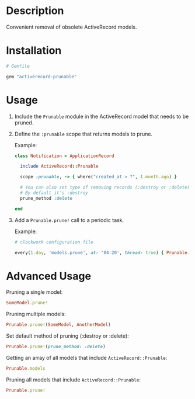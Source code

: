 # Description

Convenient removal of obsolete ActiveRecord models.

# Installation

```ruby
# Gemfile

gem "activerecord-prunable"
```

# Usage

1. Include the `Prunable` module in the ActiveRecord model that needs to be pruned.
2. Define the `:prunable` scope that returns models to prune.

   Example:

   ```ruby
   class Notification < ApplicationRecord

     include ActiveRecord::Prunable

     scope :prunable, -> { where("created_at > ?", 1.month.ago) }

     # You can also set type of removing records (:destroy or :delete).
     # By default it's :destroy
     prune_method :delete

   end
   ```

3. Add a `Prunable.prune!` call to a periodic task.

   Example:

   ```ruby
   # clockwork configuration file

   every(1.day, 'models.prune', at: '04:20', thread: true) { Prunable.prune! }
   ```

# Advanced Usage

Pruning a single model:

```ruby
SomeModel.prune!
```

Pruning multiple models:

```ruby
Prunable.prune!(SomeModel, AnotherModel)
```

Set default method of pruning (:destroy or :delete):

```ruby
Prunable.prune!(prune_method: :delete)
```

Getting an array of all models that include `ActiveRecord::Prunable`:

```ruby
Prunable.models
```

Pruning all models that include `ActiveRecord::Prunable`:

```ruby
Prunable.prune!
```
